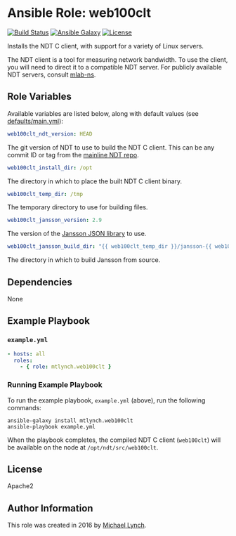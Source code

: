 # Ansible Role: web100clt

[![Build Status](https://travis-ci.org/mtlynch/ansible-role-web100clt.svg?branch=master)](https://travis-ci.org/mtlynch/ansible-role-web100clt)
[![Ansible Galaxy](https://img.shields.io/badge/ansible--galaxy-web100clt-blue.svg?style=flat-square)](https://galaxy.ansible.com/mtlynch/web100clt)
[![License](http://img.shields.io/:license-apache-blue.svg?style=flat-square)](LICENSE)

Installs the NDT C client, with support for a variety of Linux servers.

The NDT client is a tool for measuring network bandwidth. To use the client, you
will need to direct it to a compatible NDT server. For publicly available NDT
servers, consult [mlab-ns](https://mlab-ns.appspot.com/ndt).

## Role Variables

Available variables are listed below, along with default values (see [defaults/main.yml](defaults/main.yml)):

```yaml
web100clt_ndt_version: HEAD
```

The git version of NDT to use to build the NDT C client. This can be any commit
ID or tag from the [mainline NDT repo](https://github.com/ndt-project/ndt).


```yaml
web100clt_install_dir: /opt
```

The directory in which to place the built NDT C client binary.


```yaml
web100clt_temp_dir: /tmp
```

The temporary directory to use for building files.


```yaml
web100clt_jansson_version: 2.9
```

The version of the [Jansson JSON library](http://www.digip.org/jansson/) to use.

```yaml
web100clt_jansson_build_dir: "{{ web100clt_temp_dir }}/jansson-{{ web100clt_jansson_version }}"
```

The directory in which to build Jansson from source.

## Dependencies

None

## Example Playbook

### `example.yml`

```yaml
- hosts: all
  roles:
    - { role: mtlynch.web100clt }
```

### Running Example Playbook

To run the example playbook, `example.yml` (above), run the following commands:

```shell
ansible-galaxy install mtlynch.web100clt
ansible-playbook example.yml
```

When the playbook completes, the compiled NDT C client (`web100clt`) will be
available on the node at `/opt/ndt/src/web100clt`.

## License

Apache2

## Author Information

This role was created in 2016 by [Michael Lynch](http://mtlynch.io).
